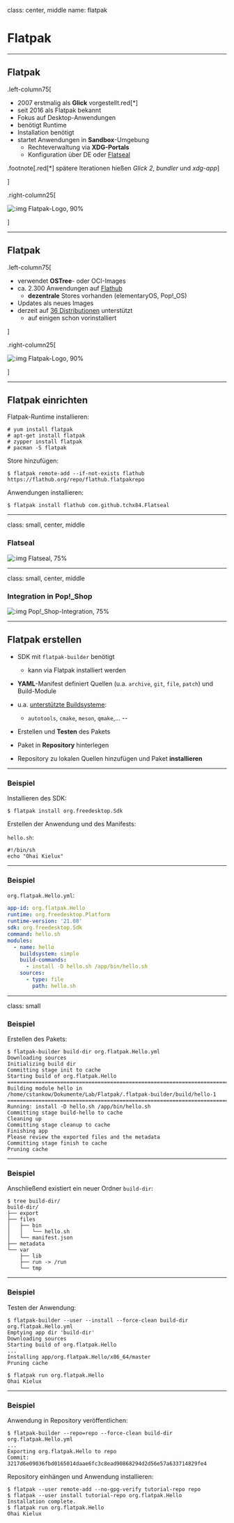 class: center, middle
name: flatpak

# Flatpak

---

## Flatpak

.left-column75[

- 2007 erstmalig als **Glick** vorgestellt.red[*]
- seit 2016 als Flatpak bekannt
- Fokus auf Desktop-Anwendungen
- benötigt Runtime
- Installation benötigt
- startet Anwendungen in **Sandbox**-Umgebung
  - Rechteverwaltung via **XDG-Portals**
  - Konfiguration über DE oder [Flatseal](https://github.com/tchx84/Flatseal)

.footnote[.red[*] spätere Iterationen hießen _Glick 2_, _bundler_ und _xdg-app_]

]

.right-column25[

![:img Flatpak-Logo, 90%](imgs/flatpak.png)

]

---

## Flatpak

.left-column75[

- verwendet **OSTree**- oder OCI-Images
- ca. 2.300 Anwendungen auf [Flathub](https://flathub.org/)
  - **dezentrale** Stores vorhanden (elementaryOS, Pop!_OS)
- Updates als neues Images
- derzeit auf [36 Distributionen](https://flatpak.org/setup/) unterstützt
  - auf einigen schon vorinstalliert

]

.right-column25[

![:img Flatpak-Logo, 90%](imgs/flatpak.png)

]

---

## Flatpak einrichten

Flatpak-Runtime installieren:

```command
# yum install flatpak
# apt-get install flatpak
# zypper install flatpak
# pacman -S flatpak
```

Store hinzufügen:

```command
$ flatpak remote-add --if-not-exists flathub https://flathub.org/repo/flathub.flatpakrepo
```

Anwendungen installieren:

```command
$ flatpak install flathub com.github.tchx84.Flatseal
```

---

class: small, center, middle

### Flatseal

![:img Flatseal, 75%](imgs/flatseal.png)

---

class: small, center, middle

### Integration in Pop!_Shop

![:img Pop!_Shop-Integration, 75%](imgs/popshop.png)

---

## Flatpak erstellen

- SDK mit `flatpak-builder` benötigt
  - kann via Flatpak installiert werden
- **YAML**-Manifest definiert Quellen (u.a. `archive`, `git`, `file`, `patch`) und Build-Module
- u.a. [unterstützte Buildsysteme](https://docs.flatpak.org/en/latest/manifests.html?highlight=buildsystem#supported-build-systems):
  - `autotools`, `cmake`, `meson`, `qmake`,...
--

- Erstellen und **Testen** des Pakets
- Paket in **Repository** hinterlegen
- Repository zu lokalen Quellen hinzufügen und Paket **installieren**

---

### Beispiel

Installieren des SDK:

```command
$ flatpak install org.freedesktop.Sdk
```

Erstellen der Anwendung und des Manifests:

`hello.sh`:

```shell
#!/bin/sh
echo "Ohai Kielux"
```

---

### Beispiel

`org.flatpak.Hello.yml`:

```yaml
app-id: org.flatpak.Hello
runtime: org.freedesktop.Platform
runtime-version: '21.08'
sdk: org.freedesktop.Sdk
command: hello.sh
modules:
  - name: hello
    buildsystem: simple
    build-commands:
      - install -D hello.sh /app/bin/hello.sh
    sources:
      - type: file
        path: hello.sh
```

---

class: small

### Beispiel

Erstellen des Pakets:

```command
$ flatpak-builder build-dir org.flatpak.Hello.yml
Downloading sources
Initializing build dir
Committing stage init to cache
Starting build of org.flatpak.Hello
========================================================================
Building module hello in /home/cstankow/Dokumente/Lab/Flatpak/.flatpak-builder/build/hello-1
========================================================================
Running: install -D hello.sh /app/bin/hello.sh
Committing stage build-hello to cache
Cleaning up
Committing stage cleanup to cache
Finishing app
Please review the exported files and the metadata
Committing stage finish to cache
Pruning cache
```

---

### Beispiel

Anschließend existiert ein neuer Ordner `build-dir`:

```command
$ tree build-dir/
build-dir/
├── export
├── files
│   ├── bin
│   │   └── hello.sh
│   └── manifest.json
├── metadata
└── var
    ├── lib
    ├── run -> /run
    └── tmp
```

---

### Beispiel

Testen der Anwendung:

```command
$ flatpak-builder --user --install --force-clean build-dir org.flatpak.Hello.yml
Emptying app dir 'build-dir'
Downloading sources
Starting build of org.flatpak.Hello
...
Installing app/org.flatpak.Hello/x86_64/master
Pruning cache
```

```command
$ flatpak run org.flatpak.Hello
Ohai Kielux
```

---

### Beispiel

Anwendung in Repository veröffentlichen:

```command
$ flatpak-builder --repo=repo --force-clean build-dir org.flatpak.Hello.yml
...
Exporting org.flatpak.Hello to repo
Commit: 3217d6e09036fbd0165014daae6fc3c8ead90868294d2d56e57a633714829fe4
```

Repository einhängen und Anwendung installieren:

```command
$ flatpak --user remote-add --no-gpg-verify tutorial-repo repo
$ flatpak --user install tutorial-repo org.flatpak.Hello
Installation complete.
$ flatpak run org.flatpak.Hello 
Ohai Kielux
```

